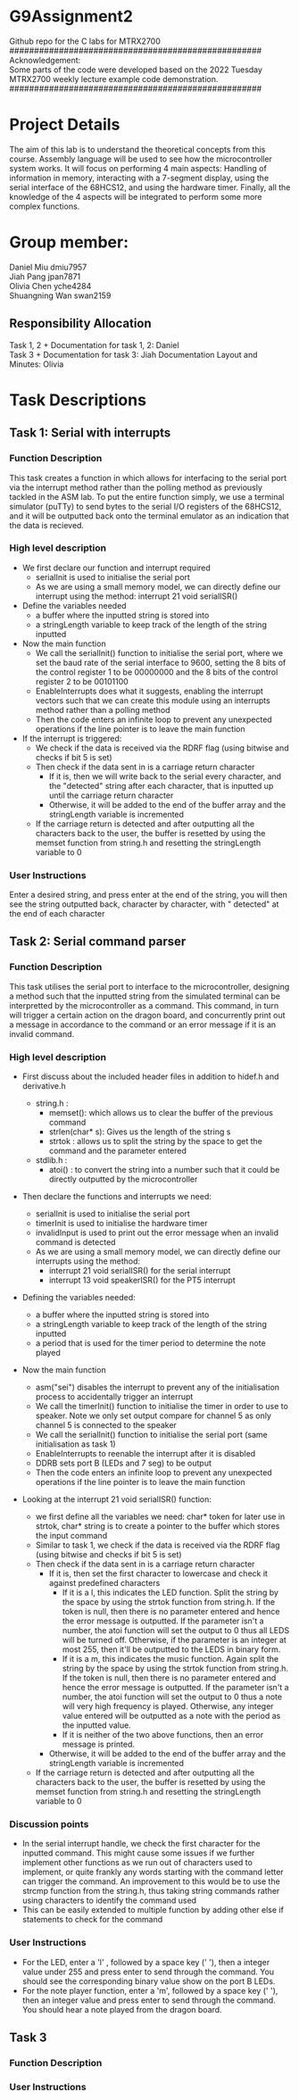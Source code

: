# G9Assignment2
Github repo for the C labs for MTRX2700  
###################################################  
Acknowledgement:  
Some parts of the code were developed based on the 2022 Tuesday MTRX2700 weekly lecture example code demonstration.  
###################################################  

# Project Details

The aim of this lab is to understand the theoretical concepts from this course. Assembly language will be used to see how the microcontroller system works. It will focus on performing 4 main aspects: Handling of information in memory, interacting with a 7-segment display, using the serial interface of the 68HCS12, and using the hardware timer. Finally, all the knowledge of the 4 aspects will be integrated to perform some more complex functions.  

# Group member:

Daniel Miu         dmiu7957  
Jiah Pang          jpan7871  
Olivia Chen        yche4284  
Shuangning Wan     swan2159  

## Responsibility Allocation
Task 1, 2 + Documentation for task 1, 2: Daniel  
Task 3 + Documentation for task 3: Jiah
Documentation Layout and Minutes: Olivia   
# Task Descriptions

## Task 1: Serial with interrupts
### Function Description
This task creates a function in which allows for interfacing to the serial port via the interrupt method rather than the polling method as previously tackled in the ASM lab. To put the entire function simply, we use a terminal simulator (puTTy) to send bytes to the serial I/O registers of the 68HCS12, and it will be outputted back onto the terminal emulator as an indication that the data is recieved.

### High level description
- We first declare our function and interrupt required
    - serialInit is used to initialise the serial port
    - As we are using a small memory model, we can directly define our interrupt using the method: interrupt 21 void serialISR()
- Define the variables needed
    - a buffer where the inputted string is stored into
    - a stringLength variable to keep track of the length of the string inputted
- Now the main function
    - We call the serialInit() function to initialise the serial port, where we set the baud rate of the serial interface to 9600, setting the 8 bits of the control register 1 to be 00000000 and the 8 bits of the control register 2 to be 00101100
    - EnableInterrupts does what it suggests, enabling the interrupt vectors such that we can create this module using an interrupts method rather than a polling method
    - Then the code enters an infinite loop to prevent any unexpected operations if the line pointer is to leave the main function
- If the interrupt is triggered:
    - We check if the data is received via the RDRF flag (using bitwise and checks if bit 5 is set)
    - Then check if the data sent in is a carriage return character
        - If it is, then we will write back to the serial every character, and the "detected" string after each character, that is inputted up until the carriage return character
        - Otherwise, it will be added to the end of the buffer array and the stringLength variable is incremented
    - If the carriage return is detected and after outputting all the characters back to the user, the buffer is resetted by using the memset function from string.h and resetting the stringLength variable to 0
### User Instructions
Enter a desired string, and press enter at the end of the string, you will then see the string outputted back, character by character, with " detected" at the end of each character

## Task 2: Serial command parser
### Function Description
This task utilises the serial port to interface to the microcontroller, designing a method such that the inputted string from the simulated terminal can be interpretted by the microcontroller as a command. This command, in turn will trigger a certain action on the dragon board, and concurrently print out a message in accordance to the command or an error message if it is an invalid command.

### High level description
- First discuss about the included header files in addition to hidef.h and derivative.h 
    - string.h :
        - memset(): which allows us to clear the buffer of the previous command
        - strlen(char* s): Gives us the length of the string s
        - strtok : allows us to split the string by the space to get the command and the parameter entered
    - stdlib.h :
        - atoi() : to convert the string into a number such that it could be directly outputted by the microcontroller

- Then declare the functions and interrupts we need:
    - serialInit is used to initialise the serial port
    - timerInit is used to initialise the hardware timer
    - invalidInput is used to print out the error message when an invalid command is detected
    - As we are using a small memory model, we can directly define our interrupts using the method: 
        - interrupt 21 void serialISR() for the serial interrupt
        - interrupt 13 void speakerISR() for the PT5 interrupt 
- Defining the variables needed:
    - a buffer where the inputted string is stored into
    - a stringLength variable to keep track of the length of the string inputted
    - a period that is used for the timer period to determine the note played
- Now the main function
    - asm("sei") disables the interrupt to prevent any  of the initialisation process to accidentally trigger an interrupt
    - We call the timerInit() function to initialise the timer in order to use to speaker. Note we only set output compare for channel 5 as only channel 5 is connected to the speaker
    - We call the serialInit() function to initialise the serial port (same initialisation as task 1)
    - EnableInterrupts to reenable the interrupt after it is disabled
    - DDRB sets port B (LEDs and 7 seg) to be output
    - Then the code enters an infinite loop to prevent any unexpected operations if the line pointer is to leave the main function
- Looking at the interrupt 21 void serialISR() function:
    - we first define all the variables we need: char* token for later use in strtok, char* string is to create a pointer to the buffer which stores the input command
    - Similar to task 1, we check if the data is received via the RDRF flag (using bitwise and checks if bit 5 is set)
    - Then check if the data sent in is a carriage return character
        - If it is, then set the first character to lowercase and check it against predefined characters
            - If it is a l, this indicates the LED function. Split the string by the space by using the strtok function from string.h. If the token is null, then there is no parameter entered and hence the error message is outputted. If the parameter isn't a number, the atoi function will set the output to 0 thus all LEDS will be turned off. Otherwise, if the parameter is an integer at most 255, then it'll be outputted to the LEDS in binary form.
            - If it is a m, this indicates the music function. Again split the string by the space by using the strtok function from string.h. If the token is null, then there is no parameter entered and hence the error message is outputted. If the parameter isn't a number, the atoi function will set the output to 0 thus a note will very high frequency is played. Otherwise, any integer value entered will be outputted as a note with the period as the inputted value.
            - If it is neither of the two above functions, then an error message is printed. 
        - Otherwise, it will be added to the end of the buffer array and the stringLength variable is incremented
    - If the carriage return is detected and after outputting all the characters back to the user, the buffer is resetted by using the memset function from string.h and resetting the stringLength variable to 0


### Discussion points
- In the serial interrupt handle, we check the first character for the inputted command. This might cause some issues if we further implement other functions as we run out of characters used to implement, or quite frankly any words starting with the command letter can trigger the command. An improvement to this would be to use the strcmp function from the string.h, thus taking string commands rather using characters to identify the command used
- This can be easily extended to multiple function by adding other else if statements to check for the command 
### User Instructions
- For the LED, enter a 'l' , followed by a space key (' '), then a integer value under 255 and press enter to send through the command. You should see the corresponding binary value show on the port B LEDs.
- For the note player function, enter a 'm', followed by a space key (' '), then an integer value and press enter to send through the command. You should hear a note played from the dragon board.

## Task 3
### Function Description

### User Instructions
